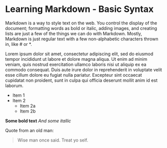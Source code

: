 # Learning Markdown - Basic Syntax  

Markdown is a way to style text on the web. You control the display of the document; formatting words as bold or italic, adding images, and creating lists are just a few of the things we can do with Markdown. Mostly, Markdown is just regular text with a few non-alphabetic characters thrown in, like # or *.


Lorem ipsum dolor sit amet, consectetur adipiscing elit, sed do eiusmod tempor incididunt ut labore et dolore magna aliqua. Ut enim ad minim veniam, quis nostrud exercitation ullamco laboris nisi ut aliquip ex ea commodo consequat. Duis aute irure dolor in reprehenderit in voluptate velit esse cillum dolore eu fugiat nulla pariatur. Excepteur sint occaecat cupidatat non proident, sunt in culpa qui officia deserunt mollit anim id est laborum.

* Item 1
* Item 2
  * Item 2a
  * Item 2b
  
**Some bold text**
*And some itallic*

Quote from an old man:
> Wise man once said.
> Treat yo self.
